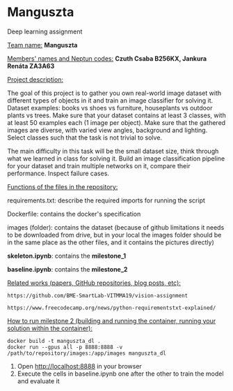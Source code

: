 # Manguszta
Deep learning assignment

<ins>Team name:</ins> **Manguszta** 

<ins>Members' names and Neptun codes:</ins> **Czuth Csaba B256KX, Jankura Renáta ZA3A63** 

<ins>Project description:  </ins>

The goal of this project is to gather you own real-world image dataset with different types of objects in it and train an image classifier for solving it. Dataset examples: books vs shoes vs furniture, houseplants vs outdoor plants vs trees. Make sure that your dataset contains at least 3 classes, with at least 50 examples each (1 image per object). Make sure that the gathered images are diverse, with varied view angles, background and lighting. Select classes such that the task is not trivial to solve.

The main difficulty in this task will be the small dataset size, think through what we learned in class for solving it. Build an image classification pipeline for your dataset and train multiple networks on it, compare their performance. Inspect failure cases.

<ins>Functions of the files in the repository:</ins>

requirements.txt: describe the required imports for running the script

Dockerfile: contains the docker's specification

images (folder): contains the dataset (because of github limitations it needs to be downloaded from drive, but in your local the images folder should be in the same place as the other files, and it contains the pictures directly)

**skeleton.ipynb**: contains the **milestone_1**

**baseline.ipynb**: contains the **milestone_2**


<ins>Related works (papers, GitHub repositories, blog posts, etc):</ins>

    https://github.com/BME-SmartLab-VITMMA19/vision-assignment

    https://www.freecodecamp.org/news/python-requirementstxt-explained/

<ins>How to run milestone 2 (building and running the container, running your solution within the container):</ins>

    docker build -t manguszta_dl .
    docker run --gpus all -p 8888:8888 -v /path/to/repository/images:/app/images manguszta_dl

    
1. Open [http://localhost:8888](http://localhost:8888) in your browser
2. Execute the cells in baseline.ipynb one after the other to train the model and evaluate it
